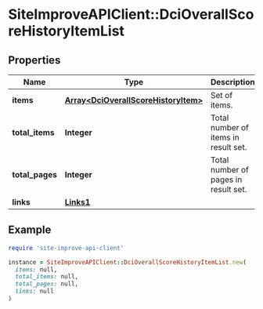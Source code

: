 # SiteImproveAPIClient::DciOverallScoreHistoryItemList

## Properties

| Name | Type | Description | Notes |
| ---- | ---- | ----------- | ----- |
| **items** | [**Array&lt;DciOverallScoreHistoryItem&gt;**](DciOverallScoreHistoryItem.md) | Set of items. |  |
| **total_items** | **Integer** | Total number of items in result set. |  |
| **total_pages** | **Integer** | Total number of pages in result set. |  |
| **links** | [**Links1**](Links1.md) |  | [optional] |

## Example

```ruby
require 'site-improve-api-client'

instance = SiteImproveAPIClient::DciOverallScoreHistoryItemList.new(
  items: null,
  total_items: null,
  total_pages: null,
  links: null
)
```

